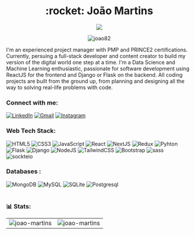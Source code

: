 <h1 align="center">:rocket: João Martins</h1>
<p align="center">
    <img src="https://readme-typing-svg.demolab.com/?lines=Full-stack%20Software%20Engineer;Experience%20Project%20Manager;Data%20Science%20Passionate;Always%20learning%20new%20things&font=Fira%20Code&center=true&width=440&height=45&color=0357F7&vCenter=true&pause=1000&size=22" />
</p>

<p align="center"> <img src="https://komarev.com/ghpvc/?username=joao82&label=Profile%20views&color=0e75b6&style=flat" alt="joao82" /> </p>

I'm an experienced project manager with PMP and PRINCE2 certifications. Currently, persuing a full-stack developer and content creator to build my version of the digital world one step at a time. I'm a Data Science and Machine Learning enthusiastic, passionate for software development using ReactJS for the frontend and Django or Flask on the backend.
All coding projects are built from the ground up, from planning and designing all the way to solving real-life problems with code.

<h3 align="left">Connect with me:</h3>
<div align="left">
  <a href="https://www.linkedin.com/in/joão-pedro-martins-755ba64b/"><img alt="LinkedIn" src="https://img.shields.io/badge/linkedin-%230077B5.svg?style=for-the-badge&logo=linkedin&logoColor=white"/></a>
  <a href="mailto:joao82@gmail.com"><img alt="Gmail" src="https://img.shields.io/badge/Gmail-D14836?style=for-the-badge&logo=gmail&logoColor=white"/></a>
   <a href="https://www.instagram.com/jpcmartins"><img alt="Instagram" src="https://img.shields.io/badge/Instagram-E4405F?style=for-the-badge&logo=instagram&logoColor=white"/></a>
</div>

<h3 align="left">Web Tech Stack:</h3>
<div align="left">
    <img alt="HTML5" src="https://img.shields.io/badge/html5-%23E34F26.svg?style=for-the-badge&logo=html5&logoColor=white"/>
    <img alt="CSS3" src="https://img.shields.io/badge/css3-%231572B6.svg?style=for-the-badge&logo=css3&logoColor=white"/> 
    <img alt="JavaScript" src="https://img.shields.io/badge/javascript-%23323330.svg?style=for-the-badge&logo=javascript&logoColor=%23F7DF1E"/> 
    <img alt="React" src="https://img.shields.io/badge/react-%2320232a.svg?style=for-the-badge&logo=react&logoColor=%2361DAFB"/>
    <img alt="NextJS" src="https://img.shields.io/badge/next.js-000000?style=for-the-badge&logo=nextdotjs&logoColor=white"/>
    <img alt="Redux" src="https://img.shields.io/badge/Redux-593D88?style=for-the-badge&logo=redux&logoColor=white"/>
    <img alt="Pyhton" src="https://img.shields.io/badge/Python-3776AB?style=for-the-badge&logo=python&logoColor=white"/>
    <img alt="Flask" src="https://img.shields.io/badge/Flask-000000?style=for-the-badge&logo=flask&logoColor=white"/>
    <img alt="Django" src="https://img.shields.io/badge/Django-092E20?style=for-the-badge&logo=django&logoColor=white"/>
    <img alt="NodeJS" src="https://img.shields.io/badge/node.js-%2343853D.svg?style=for-the-badge&logo=node-dot-js&logoColor=white"/>
    <img alt="TailwindCSS" src="https://img.shields.io/badge/Tailwind_CSS-38B2AC?style=for-the-badge&logo=tailwind-css&logoColor=white"/>
    <img alt="Bootstrap" src="https://img.shields.io/badge/bootstrap-%23563D7C.svg?style=for-the-badge&logo=bootstrap&logoColor=white"/>
    <img alt="sass" src="https://img.shields.io/badge/Sass-CC6699?style=for-the-badge&logo=sass&logoColor=white"/>
    <br>
    <img alt="sockteio" src="https://img.shields.io/badge/Socket.io-010101?&style=for-the-badge&logo=Socket.io&logoColor=white"/>
</div>

<h3 align="left">Databases :</h3>
<div align="left">
     <img alt="MongoDB" src ="https://img.shields.io/badge/MongoDB-4EA94B?style=for-the-badge&logo=mongodb&logoColor=white"/>
    <img alt="MySQL" src="https://img.shields.io/badge/mysql-%2300f.svg?style=for-the-badge&logo=mysql&logoColor=white"/>
    <img alt="SQLite" src ="https://img.shields.io/badge/sqlite-%2307405e.svg?style=for-the-badge&logo=sqlite&logoColor=white"/>
    <img alt="Postgresql" src ="https://img.shields.io/badge/sqlite-%2307405e.svg?style=for-the-badge&logo=sqlite&logoColor=white"/>
</div>
<br/>

<h3 align="left">📊 Stats:</h3>
<table style="border:none">
  <tr style="border:none">
    <td style="border:none;"><img src="https://github-readme-stats.vercel.app/api?username=joao82&show_icons=true&theme=transparent" alt="joao-martins" /></td>
    <td><img src="https://github-readme-stats.vercel.app/api/top-langs?username=joao82&show_icons=true&theme=transparent&locale=en&layout=compact" alt="joao-martins" /></td>
  </tr>
</table>
